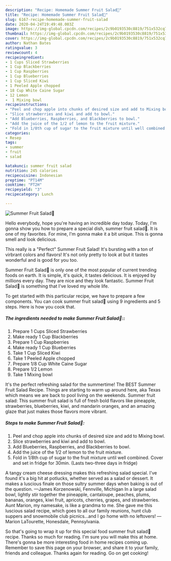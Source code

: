 ```yaml
---
description: "Recipe: Homemade Summer Fruit Salad🍓"
title: "Recipe: Homemade Summer Fruit Salad🍓"
slug: 6167-recipe-homemade-summer-fruit-salad
date: 2020-04-24T19:49:48.003Z
image: https://img-global.cpcdn.com/recipes/2c9b0193530c8819/751x532cq70/summer-fruit-salad🍓-recipe-main-photo.jpg
thumbnail: https://img-global.cpcdn.com/recipes/2c9b0193530c8819/751x532cq70/summer-fruit-salad🍓-recipe-main-photo.jpg
cover: https://img-global.cpcdn.com/recipes/2c9b0193530c8819/751x532cq70/summer-fruit-salad🍓-recipe-main-photo.jpg
author: Nathan Bates
ratingvalue: 3
reviewcount: 4
recipeingredient:
- 1 Cups Sliced Strawberries
- 1 Cup Blackberries
- 1 Cup Raspberries
- 1 Cup Blueberries
- 1 Cup Sliced Kiwi
- 1 Peeled Apple chopped
- 18 Cup White Caine Sugar
- 12 Lemon
-  1 Mixing bowl
recipeinstructions:
- "Peel and chop apple into chunks of desired size and add to Mixing bowl."
- "Slice strawberries and kiwi and add to bowl."
- "Add Blueberries, Raspberries, and Blackberries to bowl."
- "Add the juice of the 1/2 of lemon to the fruit mixture."
- "Fold in 1/8th cup of sugar to the fruit mixture until well combined. Cover and set in fridge for 30min. (Lasts two-three days in fridge)"
categories:
- Resep
tags:
- summer
- fruit
- salad

katakunci: summer fruit salad
nutrition: 245 calories
recipecuisine: Indonesian
preptime: "PT14M"
cooktime: "PT2H"
recipeyield: "3"
recipecategory: Lunch

---
```



![Summer Fruit Salad🍓](https://img-global.cpcdn.com/recipes/2c9b0193530c8819/751x532cq70/summer-fruit-salad🍓-recipe-main-photo.jpg)

Hello everybody, hope you're having an incredible day today. Today, I'm gonna show you how to prepare a special dish, summer fruit salad🍓. It is one of my favorites. For mine, I'm gonna make it a bit unique. This is gonna smell and look delicious.

This really is a &#34;Perfect&#34; Summer Fruit Salad! It&#39;s bursting with a ton of virbrant colors and flavors! It&#39;s not only pretty to look at but it tastes wonderful and is good for you too.

Summer Fruit Salad🍓 is only one of the most popular of current trending foods on earth. It is simple, it's quick, it tastes delicious. It is enjoyed by millions every day. They are nice and they look fantastic. Summer Fruit Salad🍓 is something that I've loved my whole life.


To get started with this particular recipe, we have to prepare a few components. You can cook summer fruit salad🍓 using 9 ingredients and 5 steps. Here is how you cook that.

##### The ingredients needed to make Summer Fruit Salad🍓::

1. Prepare 1 Cups Sliced Strawberries
1. Make ready 1 Cup Blackberries
1. Prepare 1 Cup Raspberries
1. Make ready 1 Cup Blueberries
1. Take 1 Cup Sliced Kiwi
1. Take 1 Peeled Apple chopped
1. Prepare 1/8 Cup White Caine Sugar
1. Prepare 1/2 Lemon
1. Take  1 Mixing bowl


It&#39;s the perfect refreshing salad for the summertime! The BEST Summer Fruit Salad Recipe. Things are starting to warm up around here, aka Texas which means we are back to pool living on the weekends. Summer fruit salad: This summer fruit salad is full of fresh bold flavors like pineapple, strawberries, blueberries, kiwi, and mandarin oranges, and an amazing glaze that just makes those flavors more vibrant. 

##### Steps to make Summer Fruit Salad🍓:

1. Peel and chop apple into chunks of desired size and add to Mixing bowl.
1. Slice strawberries and kiwi and add to bowl.
1. Add Blueberries, Raspberries, and Blackberries to bowl.
1. Add the juice of the 1/2 of lemon to the fruit mixture.
1. Fold in 1/8th cup of sugar to the fruit mixture until well combined. Cover and set in fridge for 30min. (Lasts two-three days in fridge)


A tangy cream cheese dressing makes this refreshing salad special. I&#39;ve found it&#39;s a big hit at potlucks, whether served as a salad or dessert. It makes a luscious finale on those sultry summer days when baking is out of the question. —James Korzenowski, Fennville, Michigan In a large salad bowl, lightly stir together the pineapple, cantaloupe, peaches, plums, bananas, oranges, kiwi fruit, apricots, cherries, grapes, and strawberries. Aunt Marion, my namesake, is like a grandma to me. She gave me this luscious salad recipe, which goes to all our family reunions, hunt club suppers and snowmobile club picnics…and I go home with no leftovers! —Marion LaTourette, Honesdale, Pennsylvania. 

So that's going to wrap it up for this special food summer fruit salad🍓 recipe. Thanks so much for reading. I'm sure you will make this at home. There's gonna be more interesting food in home recipes coming up. Remember to save this page on your browser, and share it to your family, friends and colleague. Thanks again for reading. Go on get cooking!
